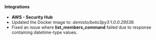 
#### Integrations
- **AWS - Security Hub**
- Updated the Docker image to: *demisto/boto3py3:1.0.0.29538*.
- Fixed an issue where **list_members_command** failed due to response containing datetime-type values.
